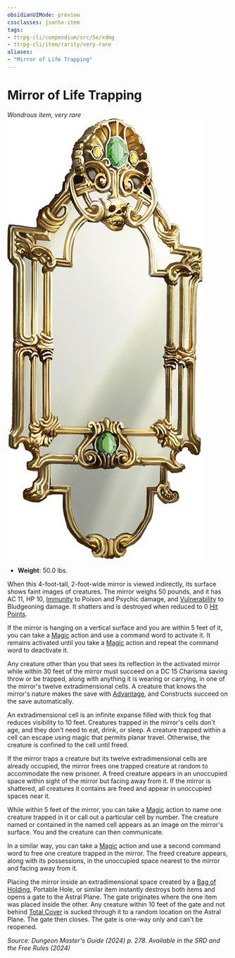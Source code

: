 ```yaml
---
obsidianUIMode: preview
cssclasses: json5e-item
tags:
- ttrpg-cli/compendium/src/5e/xdmg
- ttrpg-cli/item/rarity/very-rare
aliases: 
- "Mirror of Life Trapping"
---
```

# Mirror of Life Trapping
*Wondrous item, very rare*  
![](Інструменти%20ДМ/CLI/items/img/mirror-of-life-trapping.webp#right)

- **Weight**: 50.0 lbs.

When this 4-foot-tall, 2-foot-wide mirror is viewed indirectly, its surface shows faint images of creatures. The mirror weighs 50 pounds, and it has AC 11, HP 10, [Immunity](Інструменти%20ДМ/CLI/rules/variant-rules/immunity-xphb.md) to Poison and Psychic damage, and [Vulnerability](Інструменти%20ДМ/CLI/rules/variant-rules/vulnerability-xphb.md) to Bludgeoning damage. It shatters and is destroyed when reduced to 0 [Hit Points](Інструменти%20ДМ/CLI/rules/variant-rules/hit-points-xphb.md).

If the mirror is hanging on a vertical surface and you are within 5 feet of it, you can take a [Magic](Інструменти%20ДМ/CLI/rules/actions.md#Magic) action and use a command word to activate it. It remains activated until you take a [Magic](Інструменти%20ДМ/CLI/rules/actions.md#Magic) action and repeat the command word to deactivate it.

Any creature other than you that sees its reflection in the activated mirror while within 30 feet of the mirror must succeed on a DC 15 Charisma saving throw or be trapped, along with anything it is wearing or carrying, in one of the mirror's twelve extradimensional cells. A creature that knows the mirror's nature makes the save with [Advantage](Інструменти%20ДМ/CLI/rules/variant-rules/advantage-xphb.md), and Constructs succeed on the save automatically.

An extradimensional cell is an infinite expanse filled with thick fog that reduces visibility to 10 feet. Creatures trapped in the mirror's cells don't age, and they don't need to eat, drink, or sleep. A creature trapped within a cell can escape using magic that permits planar travel. Otherwise, the creature is confined to the cell until freed.

If the mirror traps a creature but its twelve extradimensional cells are already occupied, the mirror frees one trapped creature at random to accommodate the new prisoner. A freed creature appears in an unoccupied space within sight of the mirror but facing away from it. If the mirror is shattered, all creatures it contains are freed and appear in unoccupied spaces near it.

While within 5 feet of the mirror, you can take a [Magic](Інструменти%20ДМ/CLI/rules/actions.md#Magic) action to name one creature trapped in it or call out a particular cell by number. The creature named or contained in the named cell appears as an image on the mirror's surface. You and the creature can then communicate.

In a similar way, you can take a [Magic](Інструменти%20ДМ/CLI/rules/actions.md#Magic) action and use a second command word to free one creature trapped in the mirror. The freed creature appears, along with its possessions, in the unoccupied space nearest to the mirror and facing away from it.

Placing the mirror inside an extradimensional space created by a [Bag of Holding](Інструменти%20ДМ/CLI/items/bag-of-holding-xdmg.md), Portable Hole, or similar item instantly destroys both items and opens a gate to the Astral Plane. The gate originates where the one item was placed inside the other. Any creature within 10 feet of the gate and not behind [Total Cover](Інструменти%20ДМ/CLI/rules/variant-rules/cover-xphb.md) is sucked through it to a random location on the Astral Plane. The gate then closes. The gate is one-way only and can't be reopened.

*Source: Dungeon Master's Guide (2024) p. 278. Available in the <span title='Systems Reference Document (5.2)'>SRD</span> and the Free Rules (2024)*